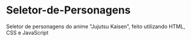 # Seletor-de-Personagens
Seletor de personagens do anime "Jujutsu Kaisen", feito utilizando HTML, CSS e JavaScript
